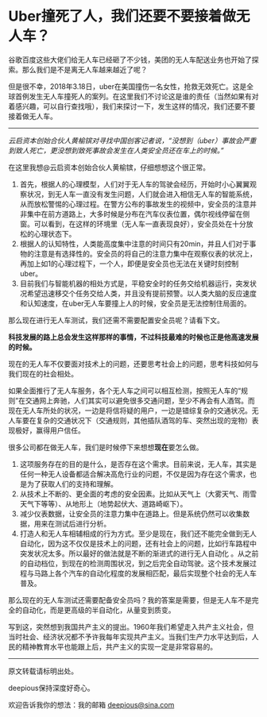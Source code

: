 # Uber撞死了人，我们还要不要接着做无人车？

谷歌百度这些大佬们给无人车已经砸了不少钱，美团的无人车配送业务也开始了探索。那么我们是不是离无人车越来越近了呢？

但是很不幸，2018年3.18日，uber在美国撞伤一名女性，抢救无效死亡。这是全球首例发生无人车撞死人的案列。在这里我们不讨论这是谁的责任（当然如果有对着感兴趣，可以自行查找哦），我们来探讨一下，发生这样的情况，我们还要不要接着做无人车。

------

*云启资本创始合伙人黄榆镔对寻找中国创客记者说，“没想到（uber）事故会严重到致人死亡，更没想到致死事故会发生在人类安全员还在车上的时候。”*

在这里我想@云启资本创始合伙人黄榆镔，仔细想想这个很正常。

1. 首先，根据人的心理模型，人们对于无人车的驾驶会经历，开始时小心翼翼观察状况，到无人车一直没有发生问题，人们就会进入相信无人车的智能系统，从而放松警惕的心理过程。在警方公布的事故发生的视频中，安全员的注意并非集中在前方道路上，大多时候是分布在汽车仪表位置，偶尔视线停留在侧窗。可以看到，在这样的环境里（无人车一直表现良好），安全员处在十分放松的心理状态下。
2. 根据人的认知特性，人类能高度集中注意的时间只有20min，并且人们对于事物的注意是有选择性的。安全员的将自己的注意力集中在观察仪表的状况上，再加上如1的心理过程下，一个人，即便是安全员也无法在关键时刻控制uber。
3. 目前我们与智能机器的相处方式是，平稳安全时的任务交给机器运行，突发状况希望迅速移交个任务交给人类，并且没有提前预警。以人类大脑的反应速度和认知速度，在uber无人车要撞上人的时候，安全员是无法控制住局面的。

那么现在进行无人车测试，我们还需不需要配置安全员呢？请看下文。



**科技发展的路上总会发生这样那样的事情，不过科技最难的时候也正是他高速发展的时候。**

现在的无人车不仅要面对技术上的问题，还要思考社会上的问题，思考科技如何与我们现在的社会相处。

如果全面推行了无人车服务，各个无人车之间可以相互检测，按照无人车的“规则”在交通网上奔驰，人们其实可以避免很多交通问题，至少不再会有人酒驾。而现在无人车所处的状况，一边是将信将疑的用户，一边是错综复杂的交通状况。无人车要在复杂的交通状况下（交通规则，其他插队酒驾的车、突然出现的宠物）表现极好，赢得用户信任。

很多公司都在做无人车，我们是时候停下来想想**现在**要怎么做。

1. 这项服务存在的目的是什么，是否存在这个需求。目前来说，无人车，其实是任何一种无人设备都适合解决高危行业的问题，不仅是因为存在这个需求，也是为了获取人们的支持和理解。
2. 从技术上不断的、更全面的考虑的安全因素。比如从天气上（大雾天气、雨雪天气下等等）、从地形上（地势起伏大、道路崎岖下）。
3. 减少仪表数据，让安全员的注意力集中在道路上。但是系统仍然可以收集数据，用来在测试后进行分析。
4. 打造人和无人车相辅相成的行为方式。至少是现在，我们还不能完全做到无人自动化，因为这不仅仅是技术上的问题，还有社会上的问题，比如行车路程中突发状况太多。所以最好的做法就是不断的渐进式的进行无人自动化 。从之前的自动档位，到现在的检测周围状况，到之后完全自动驾驶。这个技术发展过程与马路上各个汽车的自动化程度的发展相匹配，最后实现整个社会的无人车普及。


那么现在的无人车测试还需要配备安全员吗？我的答案是需要，但是无人车不是完全的自动化，而是更高级的半自动化，从量变到质变。

写到这，突然想到我国共产主义的提出。1960年我们希望走入共产主义社会，但当时社会、经济状况都不予许我每年实现共产主义。当我们生产力水平达到后，人民的精神教育水平也能跟上后，共产主义的实现一定是非常容易的。



------

原文转载请标明出处。

deepious保持深度好奇心。

欢迎告诉我你的想法：我的邮箱 deepious@sina.com

